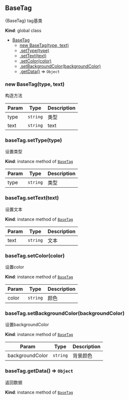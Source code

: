 <a name="BaseTag"></a>

## BaseTag
{BaseTag} tag基类

**Kind**: global class  

* [BaseTag](#BaseTag)
    * [new BaseTag(type, text)](#new_BaseTag_new)
    * [.setType(type)](#BaseTag+setType)
    * [.setText(text)](#BaseTag+setText)
    * [.setColor(color)](#BaseTag+setColor)
    * [.setBackgroundColor(backgroundColor)](#BaseTag+setBackgroundColor)
    * [.getData()](#BaseTag+getData) ⇒ <code>Object</code>

<a name="new_BaseTag_new"></a>

### new BaseTag(type, text)
构造方法


| Param | Type | Description |
| --- | --- | --- |
| type | <code>string</code> | 类型 |
| text | <code>string</code> | text |

<a name="BaseTag+setType"></a>

### baseTag.setType(type)
设置类型

**Kind**: instance method of [<code>BaseTag</code>](#BaseTag)  

| Param | Type | Description |
| --- | --- | --- |
| type | <code>string</code> | 类型 |

<a name="BaseTag+setText"></a>

### baseTag.setText(text)
设置文本

**Kind**: instance method of [<code>BaseTag</code>](#BaseTag)  

| Param | Type | Description |
| --- | --- | --- |
| text | <code>string</code> | 文本 |

<a name="BaseTag+setColor"></a>

### baseTag.setColor(color)
设置color

**Kind**: instance method of [<code>BaseTag</code>](#BaseTag)  

| Param | Type | Description |
| --- | --- | --- |
| color | <code>string</code> | 颜色 |

<a name="BaseTag+setBackgroundColor"></a>

### baseTag.setBackgroundColor(backgroundColor)
设置backgroundColor

**Kind**: instance method of [<code>BaseTag</code>](#BaseTag)  

| Param | Type | Description |
| --- | --- | --- |
| backgroundColor | <code>string</code> | 背景颜色 |

<a name="BaseTag+getData"></a>

### baseTag.getData() ⇒ <code>Object</code>
返回数据

**Kind**: instance method of [<code>BaseTag</code>](#BaseTag)  

